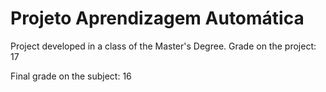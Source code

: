 # Projeto Aprendizagem Automática

Project developed in a class of the Master's Degree.
Grade on the project: 17

Final grade on the subject: 16
